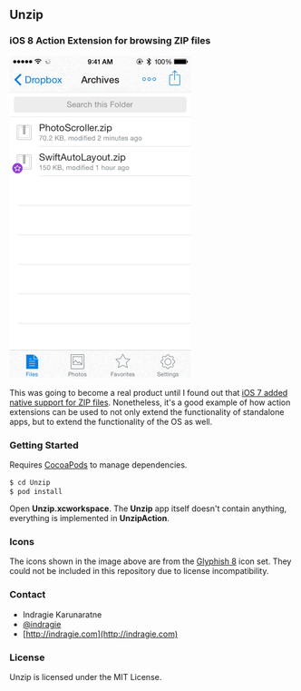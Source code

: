 ## Unzip
### iOS 8 Action Extension for browsing ZIP files

![Unzip Extension for iOS 8](demo.gif)

This was going to become a real product until I found out that [iOS 7 added native support for ZIP files](http://www.macworld.com/article/2049370/ios-7-adds-support-for-zipped-attachments-in-mail-messages-with-quick-look.html). Nonetheless, it's a good example of how action extensions can be used to not only extend the functionality of standalone apps, but to extend the functionality of the OS as well.

### Getting Started

Requires [CocoaPods](http://cocoapods.org) to manage dependencies.

```
$ cd Unzip
$ pod install
```

Open **Unzip.xcworkspace**. The **Unzip** app itself doesn't contain anything, everything is implemented in **UnzipAction**.

### Icons

The icons shown in the image above are from the [Glyphish 8](http://www.glyphish.com) icon set. They could not be included in this repository due to license incompatibility.

### Contact

* Indragie Karunaratne
* [@indragie](http://twitter.com/indragie)
* [http://indragie.com](http://indragie.com)

### License

Unzip is licensed under the MIT License.